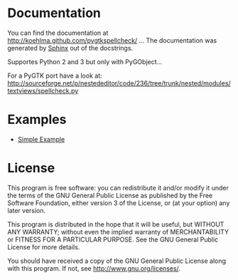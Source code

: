 Documentation
=============
You can find the documentation at http://koehlma.github.com/pygtkspellcheck/ ... The documentation was generated by [Sphinx](http://sphinx.pocoo.org/) out of the docstrings.

Supportes Python 2 and 3 but only with PyGObject...

For a PyGTK port have a look at: http://sourceforge.net/p/nestededitor/code/236/tree/trunk/nested/modules/textviews/spellcheck.py

Examples
========
* [Simple Example](https://github.com/koehlma/pygtkspellcheck/blob/master/src/example.py)

License 
=======
This program is free software: you can redistribute it and/or modify
it under the terms of the GNU General Public License as published by
the Free Software Foundation, either version 3 of the License, or
(at your option) any later version.

This program is distributed in the hope that it will be useful,
but WITHOUT ANY WARRANTY; without even the implied warranty of
MERCHANTABILITY or FITNESS FOR A PARTICULAR PURPOSE.  See the
GNU General Public License for more details.

You should have received a copy of the GNU General Public License
along with this program.  If not, see <http://www.gnu.org/licenses/>.